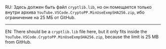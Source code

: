 RU: Здесь должен быть файл `cryptlib.lib`, но он помещается только внутри архива `YouTube.VSCode.CryptoPP.MinUseExmpSHA256.zip`, ибо ограничение на 25 МБ от GitHub.

<hr>

EN: There should be a `cryptlib.lib` file here, but it only fits inside the `YouTube.VSCode.CryptoPP.MinUseExmpSHA256.zip`, because the limit is 25 MB from GitHub.
